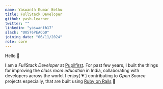 ```yaml
---
name: Yaswanth Kumar Bethu
title: FullStack Developer
github: yash-learner
twitter: ""
linkedin: "yaswanth17"
slack: "U0576PEACG0"
joining_date: "06/11/2024"
role: core
---
```


Hello 👋

I am a _FullStack Developer_ at [Pupilfirst](https://github.com/pupilfirst). For past few years, I built the things for improving the _class room_ _education_ in India, collaborating with developers across the world. I enjoy( 💗 ) contributing to _Open Source_ projects especially, that are built using [Ruby on Rails](https://github.com/rails) 🚀
